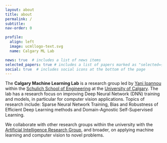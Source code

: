 ```yaml
---
layout: about
title: about
permalink: /
subtitle:
nav-order: 0

profile:
  align: left
  image: ucmllogo-text.svg
  name: Calgary ML Lab

news: true  # includes a list of news items
selected_papers: true # includes a list of papers marked as "selected={true}"
social: true  # includes social icons at the bottom of the page
---
```

The **Calgary Machine Learning Lab**
is a research group led by [Yani Ioannou](https://yani.ai) within the [Schulich School of Engineering](https://schulich.ucalgary.ca) at the [University of Calgary](https://www.ucalgary.ca). The lab has a research focus on improving Deep Neural Network (DNN) training and models, in particular for computer vision applications. Topics of research include:
Sparse Neural Network Training, Bias and Robustness of Efficient Deep Learning methods and Domain-Agnostic Self-Supervised Learning.

We collaborate with other research groups within the university with the [Artificial Intelligence Research Group](https://www.calgaryai.org), and broader, on applying machine learning and computer vision to novel problems.
